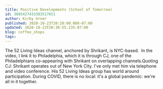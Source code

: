 ```yaml
---
title: Positive Developments (School of Tomorrow)
id: 3685427433383517651
author: Kirby Urner
published: 2020-10-23T20:28:00.008-07:00
updated: 2020-10-23T20:30:55.135-07:00
blog: coffee_shops
tags: 
---
```


The 52 Living Ideas channel, anchored by Shrikant, is NYC-based.  In the video, I link it to Philadelphia, which it is through CJ, one of the Philadelphians co-appearing with Shrikant on overlapping channels.Quoting CJ: Shrikant operates out of New York City. I've only met him via telephone and video conference.
His 52 Living Ideas group has world around participation. During COVID, there is no local: it's a global pandemic: we're all in it together.